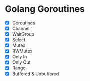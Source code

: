 # Golang Goroutines

- [x] Goroutines
- [x] Channel 
- [x] WaitGroup 
- [x] Select 
- [x] Mutex
- [x] RWMutex
- [x] Only In 
- [x] Only Out 
- [x] Range 
- [x] Buffered & Unbuffered 
